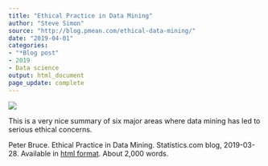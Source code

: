 ```yaml
---
title: "Ethical Practice in Data Mining"
author: "Steve Simon"
source: "http://blog.pmean.com/ethical-data-mining/"
date: "2019-04-01"
categories:
- "*Blog post"
- 2019
- Data science
output: html_document
page_update: complete
---
```


![](http://www.pmean.com/new-images/19/ethical-data-mining01.png)

<div class="notes">

This is a very nice summary of six major areas where data mining has led to serious ethical concerns.

Peter Bruce. Ethical Practice in Data Mining. Statistics.com blog, 2019-03-28. Available in [html format][bru1]. About 2,000 words.

[bru1]: https://medium.com/@PeterBruce/ethical-practice-in-data-mining-1ec297b43fd9

</div>



